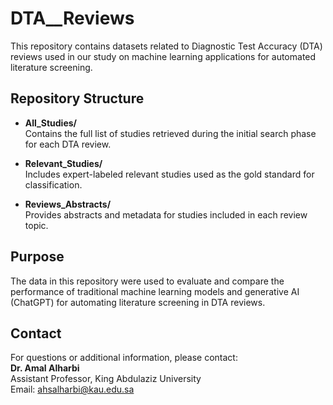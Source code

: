 # DTA__Reviews

This repository contains datasets related to Diagnostic Test Accuracy (DTA) reviews used in our study on machine learning applications for automated literature screening.

## Repository Structure

- **All_Studies/**  
  Contains the full list of studies retrieved during the initial search phase for each DTA review.

- **Relevant_Studies/**  
  Includes expert-labeled relevant studies used as the gold standard for classification.

- **Reviews_Abstracts/**  
  Provides abstracts and metadata for studies included in each review topic.

## Purpose

The data in this repository were used to evaluate and compare the performance of traditional machine learning models and generative AI (ChatGPT) for automating literature screening in DTA reviews.


## Contact

For questions or additional information, please contact:  
**Dr. Amal Alharbi**  
Assistant Professor, King Abdulaziz University  
Email: ahsalharbi@kau.edu.sa

